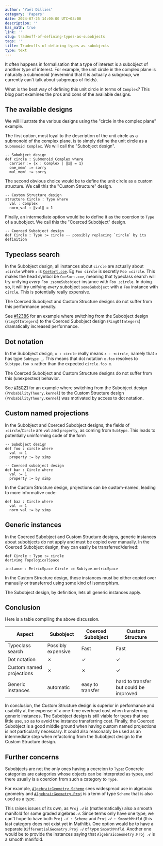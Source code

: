 ```yaml
---
author: 'Yaël Dillies'
category: 'Papers'
date: 2024-07-25 14:00:00 UTC+03:00
description: ''
has_math: true
link: ''
slug: tradeoff-of-defining-types-as-subobjects
tags: ''
title: Tradeoffs of defining types as subobjects
type: text
---
```


It often happens in formalisation that a type of interest is a subobject of another type of interest. For example, the unit circle in the complex plane is naturally a submonoid (nevermind that it is actually a subgroup, we currently can't talk about subgroups of fields).

What is the best way of defining this unit circle in terms of `Complex`? This blog post examines the pros and cons of the available designs.

## The available designs

We will illustrate the various designs using the "circle in the complex plane" example.

The first option, most loyal to the description of the unit circle as a submonoid of the complex plane, is to simply define the unit circle as a `Submonoid Complex`. We will call the "Subobject design".

```lean
-- Subobject design
def circle : Submonoid Complex where
  carrier := {x : Complex | ‖x‖ = 1}
  one_mem' := sorry
  mul_mem' := sorry
```

The second obvious choice would be to define the unit circle as a custom structure. We call this the "Custom Structure" design.

```lean
-- Custom Structure design
structure Circle : Type where
  val : Complex
  norm_val : ‖val‖ = 1
```

Finally, an intermediate option would be to define it as the coercion to `Type` of a subobject. We call this the "Coerced Subobject" design.

```lean
-- Coerced Subobject design
def Circle : Type := circle -- possibly replacing `circle` by its definition
```

## Typeclass search

In the Subobject design, all instances about `circle` are actually about `↥circle` where `↥` is [`CoeSort.coe`](https://leanprover-community.github.io/mathlib4_docs/find/?pattern=CoeSort.coe#doc). Eg `Foo circle` is secretly `Foo ↥circle`. This makes the head symbol be `CoeSort.coe`, meaning that typeclass search will try unifying *every* `Foo ↥someSubobject` instance with `Foo ↥circle`. In doing so, it will try unifying *every* subobject `someSubobject` with a `Foo` instance with `circle`. This is potentially really expensive.

The Coerced Subobject and Custom Structure designs do not suffer from this performance penalty.

See [#12386](https://github.com/leanprover-community/mathlib4/pull/12386) for an example where switching from the Subobject design (`ringOfIntegers`) to the Coerced Subobject design (`RingOfIntegers`) dramatically increased performance.

## Dot notation

In the Subobject design, `x : circle` really means `x : ↥circle`, namely that `x` has type `Subtype _`. This means that dot notation `x.foo` resolves to `Subtype.foo x` rather than the expected `circle.foo x`.

The Coerced Subobject and Custom Structure designs do not suffer from this (unexpected) behavior.

See [#15021](https://github.com/leanprover-community/mathlib4/pull/15021) for an example where switching from the Subobject design (`ProbabilityTheory.kernel`) to the Custom Structure design (`ProbabilityTheory.Kernel`) was motivated by access to dot notation.

## Custom named projections

In the Subobject and Coerced Subobject designs, the fields of `↥circle`/`Circle` are `val` and `property`, as coming from `Subtype`. This leads to potentially uninforming code of the form
```lean
-- Subobject design
def foo : circle where
  val := 1
  property := by simp

-- Coerced subobject design
def bar : Circle where
  val := 1
  property := by simp
```

In the Custom Structure design, projections can be custom-named, leading to more informative code:
```lean
def baz : Circle where
  val := 1
  norm_val := by simp
```

## Generic instances

In the Coerced Subobject and Custom Structure designs, generic instances about subobjects do not apply and must be copied over manually. In the Coerced Subobject design, they can easily be transferred/derived:
```lean
def Circle : Type := circle
deriving TopologicalSpace

instance : MetricSpace Circle := Subtype.metricSpace
```

In the Custom Structure design, these instances must be either copied over manually or transferred using some kind of isomorphism.

The Subobject design, by definition, lets all generic instances apply.

## Conclusion

Here is a table compiling the above discussion.

| Aspect | Subobject | Coerced Subobject | Custom Structure |
|--|--|--|--|
| Typeclass search | Possibly expensive | Fast | Fast |
| Dot notation | ✗ | ✓ | ✓ |
| Custom named projections | ✗ | ✗ | ✓ |
| Generic instances | automatic | easy to transfer | hard to transfer but could be improved |

In conclusion, the Custom Structure design is superior in performance and usability at the expense of a one-time overhead cost when transferring generic instances. The Subobject design is still viable for types that see little use, so as to avoid the instance transferring cost. Finally, the Coerced Subobject is a good middle ground when having custom named projections is not particularly necessary. It could also reasonably be used as an intermediate step when refactoring from the Subobject design to the Custom Structure design.

## Further concerns

Subobjects are not the only ones having a coercion to `Type`: Concrete categories are categories whose objects can be interpreted as types, and there usually is a coercion from such a category to `Type`.

For example, [`AlgebraicGeometry.Scheme`](https://leanprover-community.github.io/mathlib4_docs/find/?pattern=AlgebraicGeometry.Scheme#doc) sees widespread use in algebraic geometry and [`AlgebraicGeometry.Proj`](https://leanprover-community.github.io/mathlib4_docs/find/?pattern=AlgebraicGeometry.Proj#doc) is a term of type `Scheme` that is also used as a type.

This raises issues of its own, as `Proj 𝒜` is (mathematically) also a smooth manifold for some graded algebras `𝒜`. Since terms only have one type, we can't hope to have both `Proj 𝒜 : Scheme` and `Proj 𝒜 : SmoothMnfld` (this last category does not exist yet in Mathlib). One option would be to have a separate `DifferentialGeometry.Proj 𝒜` of type `SmoothMnfld`. Another one would be to provide the instances saying that `AlgebraicGeometry.Proj 𝒜` is a smooth manifold.